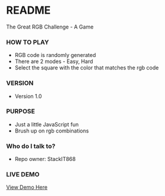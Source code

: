 # README #

The Great RGB Challenge - A Game

### HOW TO PLAY ###

* RGB code is randomly generated
* There are 2 modes - Easy, Hard
* Select the square with the color that matches the rgb code

### VERSION ###

* Version 1.0


### PURPOSE ###

* Just a little JavaScript fun
* Brush up on rgb combinations

### Who do I talk to? ###

* Repo owner: StackIT868

### LIVE DEMO ###
[View Demo Here](https://stackit868.github.io/rgb-challenge/)

